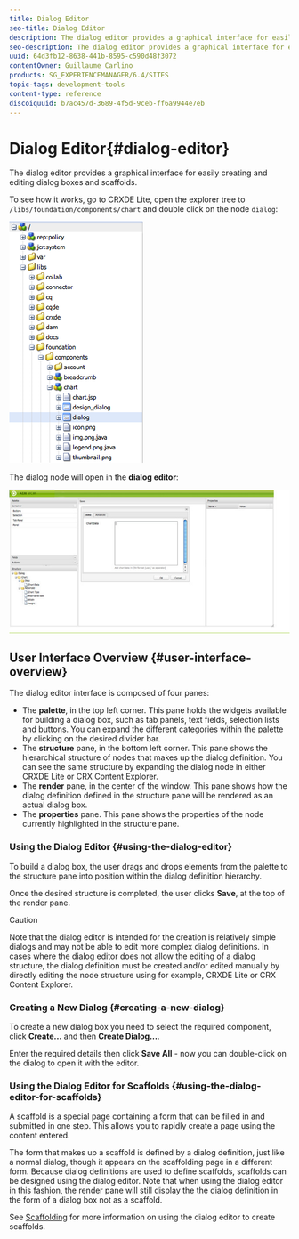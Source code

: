 ```yaml
---
title: Dialog Editor
seo-title: Dialog Editor
description: The dialog editor provides a graphical interface for easily creating and editing dialog boxes and scaffolds
seo-description: The dialog editor provides a graphical interface for easily creating and editing dialog boxes and scaffolds
uuid: 64d3fb12-8638-441b-8595-c590d48f3072
contentOwner: Guillaume Carlino
products: SG_EXPERIENCEMANAGER/6.4/SITES
topic-tags: development-tools
content-type: reference
discoiquuid: b7ac457d-3689-4f5d-9ceb-ff6a9944e7eb
---
```


# Dialog Editor{#dialog-editor}

The dialog editor provides a graphical interface for easily creating and editing dialog boxes and scaffolds.

To see how it works, go to CRXDE Lite, open the explorer tree to `/libs/foundation/components/chart` and double click on the node `dialog`:

![](assets/chlimage_1-247.png)

The dialog node will open in the **dialog editor**:

![](assets/screen_shot_2012-02-01at25033pm.png)

## User Interface Overview {#user-interface-overview}

The dialog editor interface is composed of four panes:

* The **palette**, in the top left corner. This pane holds the widgets available for building a dialog box, such as tab panels, text fields, selection lists and buttons. You can expand the different categories within the palette by clicking on the desired divider bar.
* The **structure** pane, in the bottom left corner. This pane shows the hierarchical structure of nodes that makes up the dialog definition. You can see the same structure by expanding the dialog node in either CRXDE Lite or CRX Content Explorer.
* The **render** pane, in the center of the window. This pane shows how the dialog definition defined in the structure pane will be rendered as an actual dialog box.
* The **properties** pane. This pane shows the properties of the node currently highlighted in the structure pane.

### Using the Dialog Editor {#using-the-dialog-editor}

To build a dialog box, the user drags and drops elements from the palette to the structure pane into position within the dialog definition hierarchy.

Once the desired structure is completed, the user clicks **Save**, at the top of the render pane.

>[!CAUTION]
>
>Note that the dialog editor is intended for the creation is relatively simple dialogs and may not be able to edit more complex dialog definitions. In cases where the dialog editor does not allow the editing of a dialog structure, the dialog definition must be created and/or edited manually by directly editing the node structure using for example, CRXDE Lite or CRX Content Explorer.

### Creating a New Dialog {#creating-a-new-dialog}

To create a new dialog box you need to select the required component, click **Create...** and then **Create Dialog...**.

Enter the required details then click **Save All** - now you can double-click on the dialog to open it with the editor.

### Using the Dialog Editor for Scaffolds {#using-the-dialog-editor-for-scaffolds}

A scaffold is a special page containing a form that can be filled in and submitted in one step. This allows you to rapidly create a page using the content entered.

The form that makes up a scaffold is defined by a dialog definition, just like a normal dialog, though it appears on the scaffolding page in a different form. Because dialog definitions are used to define scaffolds, scaffolds can be designed using the dialog editor. Note that when using the dialog editor in this fashion, the render pane will still display the the dialog definition in the form of a dialog box not as a scaffold.

See [Scaffolding](../../../sites/authoring/using/scaffolding.md) for more information on using the dialog editor to create scaffolds.
